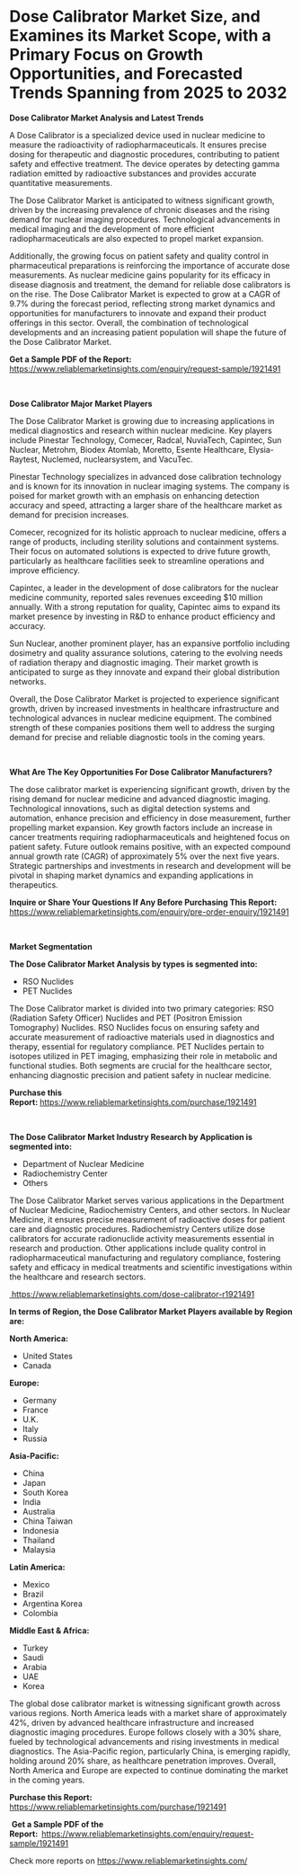 <p><h1>Dose Calibrator Market Size, and Examines its Market Scope, with a Primary Focus on Growth Opportunities, and Forecasted Trends Spanning from 2025 to 2032</h1></p><p><strong>Dose Calibrator Market Analysis and Latest Trends</strong></p>
<p><p>A Dose Calibrator is a specialized device used in nuclear medicine to measure the radioactivity of radiopharmaceuticals. It ensures precise dosing for therapeutic and diagnostic procedures, contributing to patient safety and effective treatment. The device operates by detecting gamma radiation emitted by radioactive substances and provides accurate quantitative measurements.</p><p>The Dose Calibrator Market is anticipated to witness significant growth, driven by the increasing prevalence of chronic diseases and the rising demand for nuclear imaging procedures. Technological advancements in medical imaging and the development of more efficient radiopharmaceuticals are also expected to propel market expansion. </p><p>Additionally, the growing focus on patient safety and quality control in pharmaceutical preparations is reinforcing the importance of accurate dose measurements. As nuclear medicine gains popularity for its efficacy in disease diagnosis and treatment, the demand for reliable dose calibrators is on the rise. The Dose Calibrator Market is expected to grow at a CAGR of 9.7% during the forecast period, reflecting strong market dynamics and opportunities for manufacturers to innovate and expand their product offerings in this sector. Overall, the combination of technological developments and an increasing patient population will shape the future of the Dose Calibrator Market.</p></p>
<p><strong>Get a Sample PDF of the Report:&nbsp;</strong> <a href="https://www.reliablemarketinsights.com/enquiry/request-sample/1921491?utm_campaign=2532&utm_medium=2&utm_source=Github&utm_content=ia&utm_term=04032025&utm_id=dose-calibrator">https://www.reliablemarketinsights.com/enquiry/request-sample/1921491</a></p>
<p>&nbsp;</p>
<p><strong>Dose Calibrator Major Market Players</strong></p>
<p><p>The Dose Calibrator Market is growing due to increasing applications in medical diagnostics and research within nuclear medicine. Key players include Pinestar Technology, Comecer, Radcal, NuviaTech, Capintec, Sun Nuclear, Metrohm, Biodex Atomlab, Moretto, Esente Healthcare, Elysia-Raytest, Nuclemed, nuclearsystem, and VacuTec. </p><p>Pinestar Technology specializes in advanced dose calibration technology and is known for its innovation in nuclear imaging systems. The company is poised for market growth with an emphasis on enhancing detection accuracy and speed, attracting a larger share of the healthcare market as demand for precision increases.</p><p>Comecer, recognized for its holistic approach to nuclear medicine, offers a range of products, including sterility solutions and containment systems. Their focus on automated solutions is expected to drive future growth, particularly as healthcare facilities seek to streamline operations and improve efficiency.</p><p>Capintec, a leader in the development of dose calibrators for the nuclear medicine community, reported sales revenues exceeding $10 million annually. With a strong reputation for quality, Capintec aims to expand its market presence by investing in R&D to enhance product efficiency and accuracy.</p><p>Sun Nuclear, another prominent player, has an expansive portfolio including dosimetry and quality assurance solutions, catering to the evolving needs of radiation therapy and diagnostic imaging. Their market growth is anticipated to surge as they innovate and expand their global distribution networks.</p><p>Overall, the Dose Calibrator Market is projected to experience significant growth, driven by increased investments in healthcare infrastructure and technological advances in nuclear medicine equipment. The combined strength of these companies positions them well to address the surging demand for precise and reliable diagnostic tools in the coming years.</p></p>
<p>&nbsp;</p>
<p><strong>What Are The Key Opportunities For Dose Calibrator Manufacturers?</strong></p>
<p><p>The dose calibrator market is experiencing significant growth, driven by the rising demand for nuclear medicine and advanced diagnostic imaging. Technological innovations, such as digital detection systems and automation, enhance precision and efficiency in dose measurement, further propelling market expansion. Key growth factors include an increase in cancer treatments requiring radiopharmaceuticals and heightened focus on patient safety. Future outlook remains positive, with an expected compound annual growth rate (CAGR) of approximately 5% over the next five years. Strategic partnerships and investments in research and development will be pivotal in shaping market dynamics and expanding applications in therapeutics.</p></p>
<p><strong>Inquire or Share Your Questions If Any Before Purchasing This Report:</strong> <a href="https://www.reliablemarketinsights.com/enquiry/pre-order-enquiry/1921491?utm_campaign=2532&utm_medium=2&utm_source=Github&utm_content=ia&utm_term=04032025&utm_id=dose-calibrator">https://www.reliablemarketinsights.com/enquiry/pre-order-enquiry/1921491</a></p>
<p>&nbsp;</p>
<p><strong>Market Segmentation</strong></p>
<p><strong>The Dose Calibrator Market Analysis by types is segmented into:</strong></p>
<p><ul><li>RSO Nuclides</li><li>PET Nuclides</li></ul></p>
<p><p>The Dose Calibrator market is divided into two primary categories: RSO (Radiation Safety Officer) Nuclides and PET (Positron Emission Tomography) Nuclides. RSO Nuclides focus on ensuring safety and accurate measurement of radioactive materials used in diagnostics and therapy, essential for regulatory compliance. PET Nuclides pertain to isotopes utilized in PET imaging, emphasizing their role in metabolic and functional studies. Both segments are crucial for the healthcare sector, enhancing diagnostic precision and patient safety in nuclear medicine.</p></p>
<p><strong>Purchase this Report:&nbsp;</strong><a href="https://www.reliablemarketinsights.com/purchase/1921491?utm_campaign=2532&utm_medium=2&utm_source=Github&utm_content=ia&utm_term=04032025&utm_id=dose-calibrator">https://www.reliablemarketinsights.com/purchase/1921491</a></p>
<p>&nbsp;</p>
<p><strong>The Dose Calibrator Market Industry Research by Application is segmented into:</strong></p>
<p><ul><li>Department of Nuclear Medicine</li><li>Radiochemistry Center</li><li>Others</li></ul></p>
<p><p>The Dose Calibrator Market serves various applications in the Department of Nuclear Medicine, Radiochemistry Centers, and other sectors. In Nuclear Medicine, it ensures precise measurement of radioactive doses for patient care and diagnostic procedures. Radiochemistry Centers utilize dose calibrators for accurate radionuclide activity measurements essential in research and production. Other applications include quality control in radiopharmaceutical manufacturing and regulatory compliance, fostering safety and efficacy in medical treatments and scientific investigations within the healthcare and research sectors.</p></p>
<p><a href="https://www.reliablemarketinsights.com/dose-calibrator-r1921491?utm_campaign=2532&utm_medium=2&utm_source=Github&utm_content=ia&utm_term=04032025&utm_id=dose-calibrator">&nbsp;https://www.reliablemarketinsights.com/dose-calibrator-r1921491</a></p>
<p><strong>In terms of Region, the Dose Calibrator Market Players available by Region are:</strong></p>
<p>
    <p> <strong> North America: </strong>
        <ul>
            <li>United States</li>
            <li>Canada</li>
        </ul>
        </p> 
    <p> <strong> Europe: </strong>
        <ul>
            <li>Germany</li>
            <li>France</li>
            <li>U.K.</li>
            <li>Italy</li>
            <li>Russia</li>
        </ul>
        </p> 
    <p> <strong> Asia-Pacific: </strong>
        <ul>
            <li>China</li>
            <li>Japan</li>
            <li>South Korea</li>
            <li>India</li>
            <li>Australia</li>
            <li>China Taiwan</li>
            <li>Indonesia</li>
            <li>Thailand</li>
            <li>Malaysia</li>
        </ul>
        </p> 
    <p> <strong> Latin America: </strong>
        <ul>
            <li>Mexico</li>
            <li>Brazil</li>
            <li>Argentina Korea</li>
            <li>Colombia</li>
        </ul>
        </p> 
    <p> <strong> Middle East & Africa: </strong>
        <ul>
            <li>Turkey</li>
            <li>Saudi</li>
            <li>Arabia</li>
            <li>UAE</li>
            <li>Korea</li>
        </ul>
    </p>
    </p>
<p><p>The global dose calibrator market is witnessing significant growth across various regions. North America leads with a market share of approximately 42%, driven by advanced healthcare infrastructure and increased diagnostic imaging procedures. Europe follows closely with a 30% share, fueled by technological advancements and rising investments in medical diagnostics. The Asia-Pacific region, particularly China, is emerging rapidly, holding around 20% share, as healthcare penetration improves. Overall, North America and Europe are expected to continue dominating the market in the coming years.</p></p>
<p><strong>Purchase this Report: </strong><a href="https://www.reliablemarketinsights.com/purchase/1921491?utm_campaign=2532&utm_medium=2&utm_source=Github&utm_content=ia&utm_term=04032025&utm_id=dose-calibrator">https://www.reliablemarketinsights.com/purchase/1921491</a></p>
<p>&nbsp;<strong>Get a Sample PDF of the Report:&nbsp;&nbsp;</strong><a href="https://www.reliablemarketinsights.com/enquiry/request-sample/1921491?utm_campaign=2532&utm_medium=2&utm_source=Github&utm_content=ia&utm_term=04032025&utm_id=dose-calibrator">https://www.reliablemarketinsights.com/enquiry/request-sample/1921491</a></p>
<p><strong></strong></p>
<p>Check more reports on <a href="https://www.reliablemarketinsights.com/?utm_campaign=2532&utm_medium=2&utm_source=Github&utm_content=ia&utm_term=04032025&utm_id=dose-calibrator">https://www.reliablemarketinsights.com/</a></p>